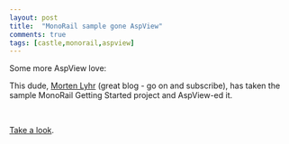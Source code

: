 ```yaml
---
layout: post
title:  "MonoRail sample gone AspView"
comments: true
tags: [castle,monorail,aspview]
---
```



Some more AspView love:

This dude, [Morten Lyhr](http://morten.lyhr.dk/) (great blog - go on and subscribe), has taken the sample MonoRail Getting Started project and AspView-ed it.

&#160;

[Take a look](http://morten.lyhr.dk/2008/07/learning-by-sample-monorail-and-aspview.html).

